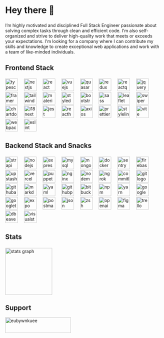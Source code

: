 <h1 align="left">Hey there 👋</h1>

###

<p align="left">I’m highly motivated and disciplined 
Full Stack Engineer passionate about solving complex tasks through clean and efficient code. I'm also self-organized and strive to deliver high-quality work that meets or exceeds your expectations. I'm looking for a company where I can contribute my skills and knowledge to create exceptional web applications and work with a team of like-minded individuals.</p>

###

<h2 align="left">Frontend Stack</h2>

###

<div align="left">
  <img src="https://cdn.simpleicons.org/typescript/3178C6" height="40" alt="typescript logo"  />
  <img width="12" />
  <img src="https://cdn.simpleicons.org/nextdotjs/000000/fff" height="40" alt="nextjs logo"  />
  <img width="12" />
  <img src="https://cdn.simpleicons.org/react/61DAFB" height="40" alt="react logo"  />
  <img width="12" />
  <img src="https://cdn.simpleicons.org/vuedotjs/4FC08D" height="40" alt="vuejs logo"  />
  <img width="12" />
  <img src="https://cdn.simpleicons.org/quasar/42A5F5" height="40" alt="quasar logo"  />
  <img width="12" />
  <img src="https://cdn.simpleicons.org/redux/764ABC" height="40" alt="redux logo"  />
  <img width="12" />
  <img src="https://cdn.simpleicons.org/reactquery" height="40" alt="reactquery logo"  />
  <img width="12" />
  <img src="https://cdn.simpleicons.org/jquery" height="40" alt="jquery logo"  />
  <img width="12" />
  <img src="https://cdn.simpleicons.org/framer" height="40" alt="framer logo"  />
  <img width="12" />
  <img src="https://cdn.simpleicons.org/tailwindcss/06B6D4" height="40" alt="tailwindcss logo"  />
  <img width="12" />
  <img src="https://cdn.simpleicons.org/mui/007FFF" height="40" alt="materialui logo"  />
  <img width="12" />
  <img src="https://cdn.simpleicons.org/styledcomponents" height="40" alt="styledcomponents logo"  />
  <img width="12" />
  <img src="https://cdn.simpleicons.org/bootstrap/7952B3" height="40" alt="bootstrap logo"  />
  <img width="12" />
  <img src="https://cdn.simpleicons.org/sass/CC6699" height="40" alt="sass logo"  />
  <img width="12" />
  <img src="https://cdn.simpleicons.org/leaflet" height="40" alt="leaflet logo"  />
  <img width="12" />
  <img src="https://cdn.simpleicons.org/swiper" height="40" alt="swiper logo"  />
  <img width="12" />
  <img src="https://cdn.simpleicons.org/chartdotjs" height="40" alt="chartdotjs logo"  />
  <img width="12" />
  <img src="https://cdn.simpleicons.org/i18next" height="40" alt="i18next logo"  />
  <img width="12" />
  <img src="https://cdn.simpleicons.org/jest/C21325" height="40" alt="jest logo"  />
  <img width="12" />
  <img src="https://cdn.simpleicons.org/reacthookform" height="40" alt="reacthookform logo"  />
  <img width="12" />
  <img src="https://cdn.simpleicons.org/axios" height="40" alt="axios logo"  />
  <img width="12" />
  <img src="https://cdn.simpleicons.org/prettier" height="40" alt="prettier logo"  />
  <img width="12" />
  <img src="https://cdn.simpleicons.org/stylelint/000/fff" height="40" alt="stylelint logo"  />
  <img width="12" />
  <img src="https://cdn.simpleicons.org/vite/646CFF" height="40" alt="vite logo"  />
  <img width="12" />
  <img src="https://cdn.simpleicons.org/webpack/8DD6F9" height="40" alt="webpack logo"  />
  <img width="12" />
  <img src="https://cdn.simpleicons.org/eslint/4B32C3" height="40" alt="eslint logo"  />
</div>

###

<h2 align="left">Backend Stack and Snacks</h2>

###

<div align="left">
  <img src="https://cdn.simpleicons.org/strapi" height="40" alt="strapi logo"  />
  <img width="12" />
  <img src="https://cdn.simpleicons.org/nodedotjs/339933" height="40" alt="nodejs logo"  />
  <img width="12" />
  <img src="https://cdn.simpleicons.org/express/000000/fff" height="40" alt="express logo"  />
  <img width="12" />
  <img src="https://cdn.simpleicons.org/mysql/4479A1" height="40" alt="mysql logo"  />
  <img width="12" />
  <img src="https://cdn.simpleicons.org/mongodb/47A248" height="40" alt="mongodb logo"  />
  <img width="12" />
  <img src="https://cdn.simpleicons.org/docker/2496ED" height="40" alt="docker logo"  />
  <img width="12" />
  <img src="https://cdn.simpleicons.org/sentry/362D59/fff" height="40" alt="sentry logo"  />
  <img width="12" />
  <img src="https://cdn.simpleicons.org/firebase/FFCA28" height="40" alt="firebase logo"  />
  <img width="12" />
  <img src="https://cdn.simpleicons.org/upstash" height="40" alt="upstash logo"  />
  <img width="12" />
  <img src="https://cdn.simpleicons.org/vercel/000000/fff" height="40" alt="vercel logo"  />
  <img width="12" />
  <img src="https://cdn.simpleicons.org/puppeteer" height="40" alt="puppeteer logo"  />
  <img width="12" />
  <img src="https://cdn.simpleicons.org/nginx/009639" height="40" alt="nginx logo"  />
  <img width="12" />
  <img src="https://cdn.simpleicons.org/nodemon" height="40" alt="nodemon logo"  />
  <img width="12" />
  <img src="https://cdn.simpleicons.org/ngrok/000/fff" height="40" alt="ngrok logo"  />
  <img width="12" />
  <img src="https://cdn.simpleicons.org/commitlint/000/fff" height="40" alt="commitlint logo"  />
  <img width="12" />
  <img src="https://cdn.simpleicons.org/git" height="40" alt="git logo"  />
  <img width="12" />
  <img src="https://cdn.simpleicons.org/githubactions/2088FF" height="40" alt="githubactions logo"  />
  <img width="12" />
  <img src="https://cdn.simpleicons.org/markdown/000/fff" height="40" alt="markdown logo"  />
  <img width="12" />
  <img src="https://cdn.simpleicons.org/yaml" height="40" alt="yaml logo"  />
  <img width="12" />
  <img src="https://cdn.simpleicons.org/githubpages/000/fff" height="40" alt="githubpages logo"  />
  <img width="12" />
  <img src="https://cdn.simpleicons.org/bitbucket" height="40" alt="bitbucket logo"  />
  <img width="12" />
  <img src="https://cdn.simpleicons.org/npm/CB3837" height="40" alt="npm logo"  />
  <img width="12" />
  <img src="https://cdn.simpleicons.org/yarn/2C8EBB" height="40" alt="yarn logo"  />
  <img width="12" />
  <img src="https://cdn.simpleicons.org/googleanalytics" height="40" alt="googleanalytics logo"  />
  <img width="12" />
  <img src="https://cdn.simpleicons.org/googletagmanager" height="40" alt="googletagmanager logo"  />
  <img width="12" />
  <img src="https://cdn.simpleicons.org/expo/000/fff" height="40" alt="expo logo"  />
  <img width="12" />
  <img src="https://cdn.simpleicons.org/postman" height="40" alt="postman logo"  />
  <img width="12" />
  <img src="https://cdn.simpleicons.org/json/000/fff" height="40" alt="json logo"  />
  <img width="12" />
  <img src="https://cdn.simpleicons.org/zsh" height="40" alt="zsh logo"  />
  <img width="12" />
  <img src="https://cdn.simpleicons.org/openai/412A91/fff" height="40" alt="openai logo"  />
  <img width="12" />
  <img src="https://cdn.simpleicons.org/figma/F24E1E" height="40" alt="figma logo"  />
  <img width="12" />
  <img src="https://cdn.simpleicons.org/trello/0052CC" height="40" alt="trello logo"  />
  <img width="12" />
  <img src="https://cdn.simpleicons.org/dbeaver/000/fff" height="40" alt="dbeaver logo"  />
  <img width="12" />
  <img src="https://cdn.simpleicons.org/visualstudiocode" height="40" alt="visualstudiocode logo"  />
</div>

###

<h2 align="left">Stats</h2>

###

<div align="left">
  <img src="https://github-readme-stats.vercel.app/api?username=uigywnkiub&hide_title=true&hide_rank=false&show_icons=true&include_all_commits=false&count_private=true&disable_animations=false&theme=codeSTACKr&locale=en&hide_border=true&order=1" height="150" alt="stats graph"  />
</div>

###

<h2 align="left">Support</h2>

<p><a href="https://www.buymeacoffee.com/eubywnkuee"> <img align="left" src="https://cdn.buymeacoffee.com/buttons/v2/default-yellow.png" height="50" width="210" alt="eubywnkuee" /></a></p><br><be>
